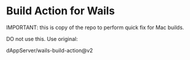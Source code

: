 # Build Action for Wails

IMPORTANT: this is copy of the repo to perform quick fix for Mac builds.

DO not use this. Use original:

dAppServer/wails-build-action@v2
